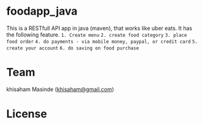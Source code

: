 # foodapp_java
This is a RESTfull API app in java (maven), that works like uber eats. 
It has the following feature. 
    `1. Create menu`
    `2. create food category`
    `3. place food order`
    `4. do payments - via mobile money, paypal, or credit card`
    `5. create your account`
    `6. do saving on food purchase`
    
# Team
khisaham Masinde (khisaham@gmail.com)

# License
 

